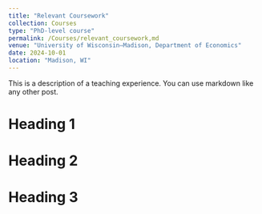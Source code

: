 ```yaml
---
title: "Relevant Coursework"
collection: Courses
type: "PhD-level course"
permalink: /Courses/relevant_coursework,md
venue: "University of Wisconsin–Madison, Department of Economics"
date: 2024-10-01
location: "Madison, WI"
---
```


This is a description of a teaching experience. You can use markdown like any other post.

Heading 1
======

Heading 2
======

Heading 3
======
